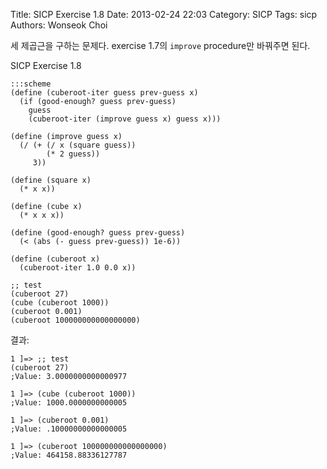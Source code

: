 Title: SICP Exercise 1.8
Date: 2013-02-24 22:03
Category: SICP
Tags: sicp
Authors: Wonseok Choi

세 제곱근을 구하는 문제다.
exercise 1.7의 `improve` procedure만 바꿔주면 된다.

SICP Exercise 1.8

    :::scheme
    (define (cuberoot-iter guess prev-guess x)
      (if (good-enough? guess prev-guess)
        guess
        (cuberoot-iter (improve guess x) guess x)))
     
    (define (improve guess x)
      (/ (+ (/ x (square guess))
            (* 2 guess))
         3))
     
    (define (square x)
      (* x x))
     
    (define (cube x)
      (* x x x))
     
    (define (good-enough? guess prev-guess)
      (< (abs (- guess prev-guess)) 1e-6))
     
    (define (cuberoot x)
      (cuberoot-iter 1.0 0.0 x))
     
    ;; test
    (cuberoot 27)
    (cube (cuberoot 1000))
    (cuberoot 0.001)
    (cuberoot 100000000000000000)

결과:

    1 ]=> ;; test
    (cuberoot 27)
    ;Value: 3.0000000000000977

    1 ]=> (cube (cuberoot 1000))
    ;Value: 1000.0000000000005

    1 ]=> (cuberoot 0.001)
    ;Value: .10000000000000005

    1 ]=> (cuberoot 100000000000000000)
    ;Value: 464158.88336127787

